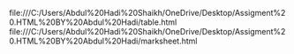 file:///C:/Users/Abdul%20Hadi%20Shaikh/OneDrive/Desktop/Assigment%20.HTML%20BY%20Abdul%20Hadi/table.html
file:///C:/Users/Abdul%20Hadi%20Shaikh/OneDrive/Desktop/Assigment%20.HTML%20BY%20Abdul%20Hadi/marksheet.html
